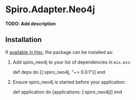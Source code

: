 # Spiro.Adapter.Neo4j

**TODO: Add description**

## Installation

If [available in Hex](https://hex.pm/docs/publish), the package can be installed as:

  1. Add spiro_neo4j to your list of dependencies in `mix.exs`:

        def deps do
          [{:spiro_neo4j, "~> 0.0.1"}]
        end

  2. Ensure spiro_neo4j is started before your application:

        def application do
          [applications: [:spiro_neo4j]]
        end

